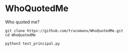 # WhoQuotedMe
Who quoted me?

	git clone https://github.com/trucomanx/WhoQuotedMe.git
	cd WhoQuotedMe
	
	python3 test_principal.py

